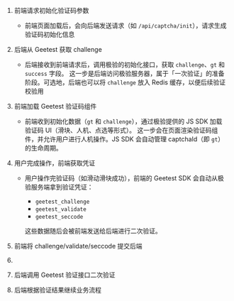 1. 前端请求初始化验证码参数
   - 前端页面加载后，会向后端发送请求（如 `/api/captcha/init`），请求生成验证码初始化信息

2. 后端从 Geetest 获取 challenge
   - 后端接收到前端请求后，调用极验的初始化接口，获取 `challenge`、`gt` 和 `success` 字段。
      这一步是后端访问极验服务器，属于「一次验证」的准备阶段。可选地，后端也可以将 `challenge` 放入 Redis 缓存，以便后续验证校验用
3. 前端加载 Geetest 验证码组件
   - 前端收到初始化数据（`gt` 和 `challenge`），通过极验提供的 JS SDK 加载验证码 UI（滑块、人机、点选等形式）。
      这一步会在页面渲染验证码组件，并允许用户进行人机操作。JS SDK 会自动管理 captchaId（即 `gt`）的生命周期。

1. 用户完成操作，前端获取凭证

   - 用户操作完验证码（如滑动滑块成功），前端的 Geetest SDK 会自动从极验服务端拿到验证凭证：

     - `geetest_challenge`
     - `geetest_validate`
     - `geetest_seccode`

     这些数据随后会被前端发送给后端进行二次验证。

2. 前端将 challenge/validate/seccode 提交后端

3. 

4. 后端调用 Geetest 验证接口二次验证

5. 后端根据验证结果继续业务流程

